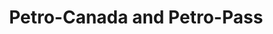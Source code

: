 ---
title: "Petro-Canada and Petro-Pass"
url: /waskatenau/petro-canada-and-petro-pass/
shop: convenience
---